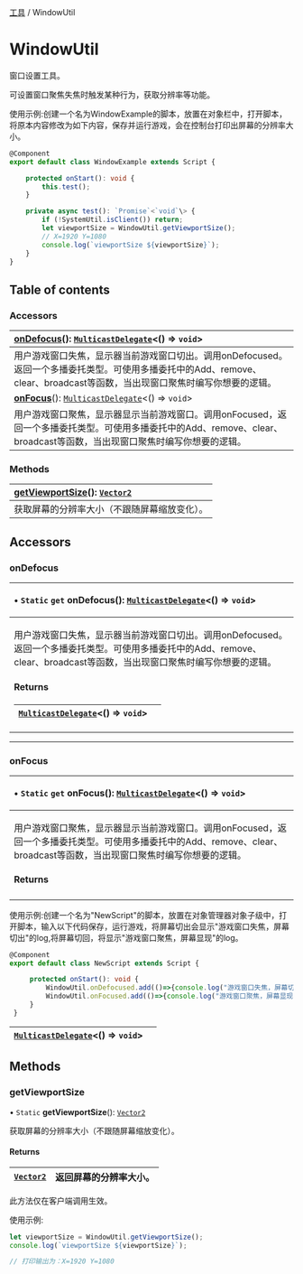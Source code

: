 [工具](../groups/工具.工具.md) / WindowUtil

# WindowUtil <Badge type="tip" text="Class" /> <Score text="WindowUtil" />

窗口设置工具。

可设置窗口聚焦失焦时触发某种行为，获取分辨率等功能。

<span style="font-size: 14px;">
使用示例:创建一个名为WindowExample的脚本，放置在对象栏中，打开脚本，将原本内容修改为如下内容，保存并运行游戏，会在控制台打印出屏幕的分辨率大小。
</span>

```ts
@Component
export default class WindowExample extends Script {

    protected onStart(): void {
        this.test();
    }

    private async test(): `Promise`<`void`\> {
        if (!SystemUtil.isClient()) return;
        let viewportSize = WindowUtil.getViewportSize();
        // X=1920 Y=1080
        console.log(`viewportSize ${viewportSize}`);
    }
}
```

## Table of contents

### Accessors <Score text="Accessors" /> 
| **[onDefocus](mw.WindowUtil.md#ondefocus)**(): [`MulticastDelegate`](mw.MulticastDelegate.md)<() => `void`\>  |
| :-----|
| 用户游戏窗口失焦，显示器当前游戏窗口切出。调用onDefocused。返回一个多播委托类型。可使用多播委托中的Add、remove、clear、broadcast等函数，当出现窗口聚焦时编写你想要的逻辑。|
| **[onFocus](mw.WindowUtil.md#onfocus)**(): [`MulticastDelegate`](mw.MulticastDelegate.md)<() => `void`\>  |
| 用户游戏窗口聚焦，显示器显示当前游戏窗口。调用onFocused，返回一个多播委托类型。可使用多播委托中的Add、remove、clear、broadcast等函数，当出现窗口聚焦时编写你想要的逻辑。|

### Methods <Score text="Methods" /> 
| **[getViewportSize](mw.WindowUtil.md#getviewportsize)**(): [`Vector2`](mw.Vector2.md) <Badge type="tip" text="client" />  |
| :-----|
| 获取屏幕的分辨率大小（不跟随屏幕缩放变化）。|

## Accessors

### onDefocus <Score text="onDefocus" /> 

<table class="get-set-table">
<thead><tr>
<th style="text-align: left">

• `Static` `get` **onDefocus**(): [`MulticastDelegate`](mw.MulticastDelegate.md)<() => `void`\>

</th>
</tr></thead>
<tbody><tr>
<td style="text-align: left">


用户游戏窗口失焦，显示器当前游戏窗口切出。调用onDefocused。返回一个多播委托类型。可使用多播委托中的Add、remove、clear、broadcast等函数，当出现窗口聚焦时编写你想要的逻辑。

#### Returns

| [`MulticastDelegate`](mw.MulticastDelegate.md)<() => `void`\> |  |
| :------ | :------ |

</td>
</tr></tbody>
</table>

___

### onFocus <Score text="onFocus" /> 

<table class="get-set-table">
<thead><tr>
<th style="text-align: left">

• `Static` `get` **onFocus**(): [`MulticastDelegate`](mw.MulticastDelegate.md)<() => `void`\>

</th>
</tr></thead>
<tbody><tr>
<td style="text-align: left">


用户游戏窗口聚焦，显示器显示当前游戏窗口。调用onFocused，返回一个多播委托类型。可使用多播委托中的Add、remove、clear、broadcast等函数，当出现窗口聚焦时编写你想要的逻辑。


#### Returns

</td>
</tr></tbody>
</table>

<span style="font-size: 14px;">
使用示例:创建一个名为"NewScript"的脚本，放置在对象管理器对象子级中，打开脚本，输入以下代码保存，运行游戏，将屏幕切出会显示"游戏窗口失焦，屏幕切出"的log,将屏幕切回，将显示"游戏窗口聚焦，屏幕显现"的log。
</span>

```ts
@Component
export default class NewScript extends Script {

     protected onStart(): void {
         WindowUtil.onDefocused.add(()=>{console.log("游戏窗口失焦，屏幕切出")});
         WindowUtil.onFocused.add(()=>{console.log("游戏窗口聚焦，屏幕显现")});
     }
 }
```
| [`MulticastDelegate`](mw.MulticastDelegate.md)<() => `void`\> |  |
| :------ | :------ |

## Methods

### getViewportSize <Score text="getViewportSize" /> 

• `Static` **getViewportSize**(): [`Vector2`](mw.Vector2.md) <Badge type="tip" text="client" />

获取屏幕的分辨率大小（不跟随屏幕缩放变化）。

#### Returns

| [`Vector2`](mw.Vector2.md) | 返回屏幕的分辨率大小。 |
| :------ | :------ |

此方法仅在客户端调用生效。

<span style="font-size: 14px;">
使用示例:
</span>

```ts
let viewportSize = WindowUtil.getViewportSize();
console.log(`viewportSize ${viewportSize}`);

// 打印输出为：X=1920 Y=1080
```
